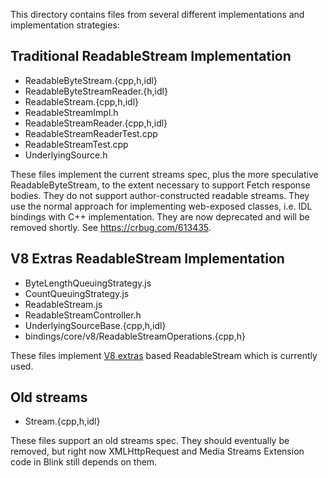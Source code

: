 This directory contains files from several different implementations and
implementation strategies:

## Traditional ReadableStream Implementation

- ReadableByteStream.{cpp,h,idl}
- ReadableByteStreamReader.{h,idl}
- ReadableStream.{cpp,h,idl}
- ReadableStreamImpl.h
- ReadableStreamReader.{cpp,h,idl}
- ReadableStreamReaderTest.cpp
- ReadableStreamTest.cpp
- UnderlyingSource.h

These files implement the current streams spec, plus the more speculative
ReadableByteStream, to the extent necessary to support Fetch response bodies.
They do not support author-constructed readable streams. They use the normal
approach for implementing web-exposed classes, i.e. IDL bindings with C++
implementation. They are now deprecated and will be removed shortly. See
https://crbug.com/613435.

## V8 Extras ReadableStream Implementation

- ByteLengthQueuingStrategy.js
- CountQueuingStrategy.js
- ReadableStream.js
- ReadableStreamController.h
- UnderlyingSourceBase.{cpp,h,idl}
- bindings/core/v8/ReadableStreamOperations.{cpp,h}

These files implement [V8 extras][1] based ReadableStream which is currently
used.

[1]: https://docs.google.com/document/d/1AT5-T0aHGp7Lt29vPWFr2-qG8r3l9CByyvKwEuA8Ec0

## Old streams

- Stream.{cpp,h,idl}

These files support an old streams spec. They should eventually be removed, but
right now XMLHttpRequest and Media Streams Extension code in Blink still
depends on them.
